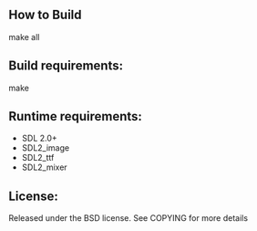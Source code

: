 ## How to Build
make all

## Build requirements:

make

## Runtime requirements:

* SDL 2.0+
* SDL2_image
* SDL2_ttf
* SDL2_mixer

## License:

Released under the BSD license. See COPYING for more details


